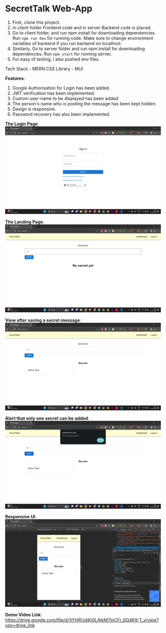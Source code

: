 # SecretTalk Web-App

1. First, clone this project.
2. In client folder Frontend code and in server Backend code is placed.
3. Go to client folder, and run npm install for downloading dependencies. Run `npm run dev` for running code. Make sure to change environment variables of backend if you run backend on localhost.
4. Similarly, Go to server folder and run npm install for downloading dependencies. Run `npm start` for running server.
5. For easy of testing, I also pushed env files.

Tech Stack - MERN
CSS Library - MUI

**Features**:
1. Google Authorisation for Login has been added.
2. JWT verification has been implemented.
3. Custom user-name to be displayed has been added.
4. The person's name who is posting the message has been kept hidden.
5. Design is responsive.
6. Password recovery has also been implemented.

**The Login Page**:
![Alt text](image.png)

**The Landing Page**:
![Alt text](image-1.png)

**View after saving a secret message**:
![Alt text](image-2.png)

**Alert that only one secret can be added**:
![Alt text](image-3.png)

**Responsive UI**:
![Alt text](image-4.png)

**Demo Video Link**:
https://drive.google.com/file/d/1iYhRlUdiKj0LAtkM7tnCFr_6Q4K9-T_v/view?usp=drive_link





